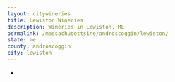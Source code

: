 ```yaml
---
layout: citywineries
title: Lewiston Wineries
description: Wineries in Lewiston, ME
permalink: /massachusettsine/androscoggin/lewiston/
state: me
county: androscoggin
city: lewiston
---
```

-
